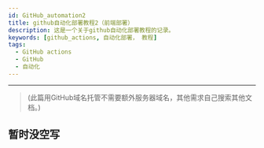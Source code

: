 ```yaml
---
id: GitHub_automation2
title: github自动化部署教程2（前端部署）
description: 这是一个关于github自动化部署教程的记录。
keywords: [github_actions, 自动化部署， 教程]
tags:
  - GitHub actions
  - GitHub
  - 自动化
---
```


----

>(此篇用GitHub域名托管不需要额外服务器域名，其他需求自己搜索其他文档。)

## 暂时没空写